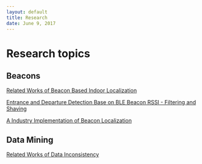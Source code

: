 ```yaml
--- 
layout: default
title: Research
date: June 9, 2017
---
```


# Research topics

## Beacons
[Related Works of Beacon Based Indoor Localization](Research/Beacon/Beacon-Localization-Related-Works) 

[Entrance and Departure Detection Base on BLE Beacon RSSI - Filtering and Shaving](Research/Beacon/Beacon-Filtering) 

[A Industry Implementation of Beacon Localization](Research/Beacon/Beacon-Localization-Industry) 


## Data Mining
[Related Works of Data Inconsistency](Research/Data-Mining/Data-Inconsistency-Related-Works)
